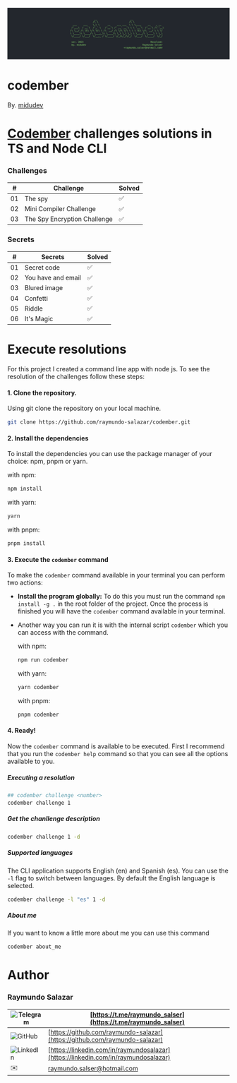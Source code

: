 ![Codember](./assets/codember-cli.webp)

# codember

By. [midudev](https://midu.dev)

# [Codember](https://codember.dev) challenges solutions in TS and Node CLI

### Challenges

| #   | Challenge                    | Solved |
| --- | ---------------------------- | ------ |
| 01  | The spy                      | ✅     |
| 02  | Mini Compiler Challenge      | ✅     |
| 03  | The Spy Encryption Challenge | ✅     |

### Secrets

| #   | Secrets            | Solved |
| --- | ------------------ | ------ |
| 01  | Secret code        | ✅     |
| 02  | You have and email | ✅     |
| 03  | Blured image       | ✅     |
| 04  | Confetti           | ✅     |
| 05  | Riddle             | ✅     |
| 06  | It's Magic         | ✅     |

# Execute resolutions

For this project I created a command line app with node js. To see the resolution of the challenges follow these steps:

#### 1. Clone the repository.

Using git clone the repository on your local machine.

```bash
git clone https://github.com/raymundo-salazar/codember.git
```

#### 2. Install the dependencies

To install the dependencies you can use the package manager of your choice: npm, pnpm or yarn.

with npm:

```bash
npm install
```

with yarn:

```bash
yarn
```

with pnpm:

```bash
pnpm install
```

#### 3. Execute the `codember` command

To make the `codember` command available in your terminal you can perform two actions:

- **Install the program globally:** To do this you must run the command `npm install -g .` in the root folder of the project. Once the process is finished you will have the `codember` command available in your terminal.

- Another way you can run it is with the internal script `codember` which you can access with the command.

  with npm:

  ```bash
  npm run codember
  ```

  with yarn:

  ```bash
  yarn codember
  ```

  with pnpm:

  ```bash
  pnpm codember
  ```

#### 4. Ready!

Now the `codember` command is available to be executed.
First I recommend that you run the `codember help` command so that you can see all the options available to you.

##### Executing a resolution

```bash
## codember challenge <number>
codember challenge 1
```

##### Get the chanllenge description

```bash
codember challenge 1 -d
```

##### Supported languages

The CLI application supports English (en) and Spanish (es). You can use the `-l` flag to switch between languages. By default the English language is selected.

```bash
codember challenge -l "es" 1 -d
```

##### About me

If you want to know a little more about me you can use this command

```bash
codember about_me
```

# Author

### Raymundo Salazar

| ![Telegram](https://img.shields.io/badge/Telegram-2CA5E0?style=for-the-badge&logo=telegram&logoColor=white) | [https://t.me/raymundo_salser](https://t.me/raymundo_salser)                       |
| ----------------------------------------------------------------------------------------------------------- | ---------------------------------------------------------------------------------- |
| ![GitHub](https://img.shields.io/badge/GitHub-100000?style=for-the-badge&logo=github&logoColor=white)       | [https://github.com/raymundo-salazar](https://github.com/raymundo-salazar)         |
| ![LinkedIn](https://img.shields.io/badge/LinkedIn-0077B5?style=for-the-badge&logo=linkedin&logoColor=white) | [https://linkedin.com/in/raymundosalazar](https://linkedin.com/in/raymundosalazar) |
| ✉️                                                                                                          | [raymundo.salser@hotmail.com](mailto:raymundo.salser@hotmail.com)                  |
